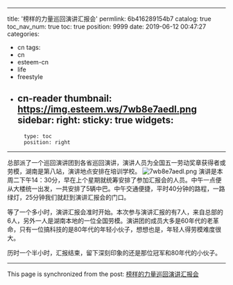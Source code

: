 
---
title: '榜样的力量巡回演讲汇报会'
permlink: 6b416289154b7
catalog: true
toc_nav_num: true
toc: true
position: 9999
date: 2019-06-12 00:47:27
categories:
- cn
tags:
- cn
- esteem-cn
- life
- freestyle
- cn-reader
thumbnail: https://img.esteem.ws/7wb8e7aedl.png
sidebar:
    right:
        sticky: true
widgets:
    -
        type: toc
        position: right
---


总部派了一个巡回演讲团到各省巡回演讲，演讲人员为全国五一劳动奖章获得者或劳模，湖南是第八站，演讲地点安排在培训学校。
![7wb8e7aedl.png](https://img.esteem.ws/7wb8e7aedl.png)
演讲是本周二下午14：30分，早在上个星期就统筹安排了参加汇报会的人员。中午一点便从大楼统一出发，一共安排了5辆中巴。中午交通便捷，平时40分钟的路程，一路绿灯，25分钟我们就赶到演讲汇报会的门口。

等了一个多小时，演讲汇报会准时开始。本次参与演讲汇报的有7人，来自总部的6人，另外一人是湖南本地的一位全国劳模。演讲团的成员大多是60年代的老革命，只有一位搞科技的是80年代的年轻小伙子，想想也是，年轻人得劳模难度很大。

历时一个半小时，汇报结束，留下深刻印象的还是那位冠军和80年代的小伙子。


- - -

This page is synchronized from the post: [榜样的力量巡回演讲汇报会](https://steemit.com/@m18207319997/6b416289154b7)

